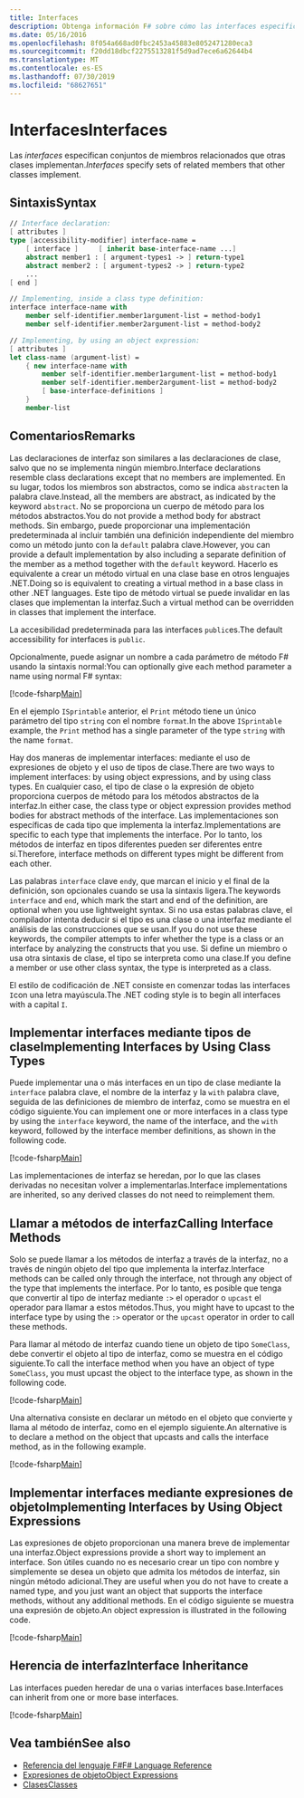 ```yaml
---
title: Interfaces
description: Obtenga información F# sobre cómo las interfaces especifican conjuntos de miembros relacionados que otras clases implementan.
ms.date: 05/16/2016
ms.openlocfilehash: 8f054a668ad0fbc2453a45883e8052471280eca3
ms.sourcegitcommit: f20dd18dbcf2275513281f5d9ad7ece6a62644b4
ms.translationtype: MT
ms.contentlocale: es-ES
ms.lasthandoff: 07/30/2019
ms.locfileid: "68627651"
---
```

# <a name="interfaces"></a><span data-ttu-id="d5df5-103">Interfaces</span><span class="sxs-lookup"><span data-stu-id="d5df5-103">Interfaces</span></span>

<span data-ttu-id="d5df5-104">Las *interfaces* especifican conjuntos de miembros relacionados que otras clases implementan.</span><span class="sxs-lookup"><span data-stu-id="d5df5-104">*Interfaces* specify sets of related members that other classes implement.</span></span>

## <a name="syntax"></a><span data-ttu-id="d5df5-105">Sintaxis</span><span class="sxs-lookup"><span data-stu-id="d5df5-105">Syntax</span></span>

```fsharp
// Interface declaration:
[ attributes ]
type [accessibility-modifier] interface-name =
    [ interface ]     [ inherit base-interface-name ...]
    abstract member1 : [ argument-types1 -> ] return-type1
    abstract member2 : [ argument-types2 -> ] return-type2
    ...
[ end ]

// Implementing, inside a class type definition:
interface interface-name with
    member self-identifier.member1argument-list = method-body1
    member self-identifier.member2argument-list = method-body2

// Implementing, by using an object expression:
[ attributes ]
let class-name (argument-list) =
    { new interface-name with
        member self-identifier.member1argument-list = method-body1
        member self-identifier.member2argument-list = method-body2
        [ base-interface-definitions ]
    }
    member-list
```

## <a name="remarks"></a><span data-ttu-id="d5df5-106">Comentarios</span><span class="sxs-lookup"><span data-stu-id="d5df5-106">Remarks</span></span>

<span data-ttu-id="d5df5-107">Las declaraciones de interfaz son similares a las declaraciones de clase, salvo que no se implementa ningún miembro.</span><span class="sxs-lookup"><span data-stu-id="d5df5-107">Interface declarations resemble class declarations except that no members are implemented.</span></span> <span data-ttu-id="d5df5-108">En su lugar, todos los miembros son abstractos, como se indica `abstract`en la palabra clave.</span><span class="sxs-lookup"><span data-stu-id="d5df5-108">Instead, all the members are abstract, as indicated by the keyword `abstract`.</span></span> <span data-ttu-id="d5df5-109">No se proporciona un cuerpo de método para los métodos abstractos.</span><span class="sxs-lookup"><span data-stu-id="d5df5-109">You do not provide a method body for abstract methods.</span></span> <span data-ttu-id="d5df5-110">Sin embargo, puede proporcionar una implementación predeterminada al incluir también una definición independiente del miembro como un método junto con la `default` palabra clave.</span><span class="sxs-lookup"><span data-stu-id="d5df5-110">However, you can provide a default implementation by also including a separate definition of the member as a method together with the `default` keyword.</span></span> <span data-ttu-id="d5df5-111">Hacerlo es equivalente a crear un método virtual en una clase base en otros lenguajes .NET.</span><span class="sxs-lookup"><span data-stu-id="d5df5-111">Doing so is equivalent to creating a virtual method in a base class in other .NET languages.</span></span> <span data-ttu-id="d5df5-112">Este tipo de método virtual se puede invalidar en las clases que implementan la interfaz.</span><span class="sxs-lookup"><span data-stu-id="d5df5-112">Such a virtual method can be overridden in classes that implement the interface.</span></span>

<span data-ttu-id="d5df5-113">La accesibilidad predeterminada para las interfaces `public`es.</span><span class="sxs-lookup"><span data-stu-id="d5df5-113">The default accessibility for interfaces is `public`.</span></span>

<span data-ttu-id="d5df5-114">Opcionalmente, puede asignar un nombre a cada parámetro de método F# usando la sintaxis normal:</span><span class="sxs-lookup"><span data-stu-id="d5df5-114">You can optionally give each method parameter a name using normal F# syntax:</span></span>

[!code-fsharp[Main](~/samples/snippets/fsharp/lang-ref-1/snippet24032.fs)]

<span data-ttu-id="d5df5-115">En el ejemplo `ISprintable` anterior, el `Print` método tiene un único parámetro del tipo `string` con el nombre `format`.</span><span class="sxs-lookup"><span data-stu-id="d5df5-115">In the above `ISprintable` example, the `Print` method has a single parameter of the type `string` with the name `format`.</span></span>

<span data-ttu-id="d5df5-116">Hay dos maneras de implementar interfaces: mediante el uso de expresiones de objeto y el uso de tipos de clase.</span><span class="sxs-lookup"><span data-stu-id="d5df5-116">There are two ways to implement interfaces: by using object expressions, and by using class types.</span></span> <span data-ttu-id="d5df5-117">En cualquier caso, el tipo de clase o la expresión de objeto proporciona cuerpos de método para los métodos abstractos de la interfaz.</span><span class="sxs-lookup"><span data-stu-id="d5df5-117">In either case, the class type or object expression provides method bodies for abstract methods of the interface.</span></span> <span data-ttu-id="d5df5-118">Las implementaciones son específicas de cada tipo que implementa la interfaz.</span><span class="sxs-lookup"><span data-stu-id="d5df5-118">Implementations are specific to each type that implements the interface.</span></span> <span data-ttu-id="d5df5-119">Por lo tanto, los métodos de interfaz en tipos diferentes pueden ser diferentes entre sí.</span><span class="sxs-lookup"><span data-stu-id="d5df5-119">Therefore, interface methods on different types might be different from each other.</span></span>

<span data-ttu-id="d5df5-120">Las palabras `interface` clave `end`y, que marcan el inicio y el final de la definición, son opcionales cuando se usa la sintaxis ligera.</span><span class="sxs-lookup"><span data-stu-id="d5df5-120">The keywords `interface` and `end`, which mark the start and end of the definition, are optional when you use lightweight syntax.</span></span> <span data-ttu-id="d5df5-121">Si no usa estas palabras clave, el compilador intenta deducir si el tipo es una clase o una interfaz mediante el análisis de las construcciones que se usan.</span><span class="sxs-lookup"><span data-stu-id="d5df5-121">If you do not use these keywords, the compiler attempts to infer whether the type is a class or an interface by analyzing the constructs that you use.</span></span> <span data-ttu-id="d5df5-122">Si define un miembro o usa otra sintaxis de clase, el tipo se interpreta como una clase.</span><span class="sxs-lookup"><span data-stu-id="d5df5-122">If you define a member or use other class syntax, the type is interpreted as a class.</span></span>

<span data-ttu-id="d5df5-123">El estilo de codificación de .NET consiste en comenzar todas las interfaces `I`con una letra mayúscula.</span><span class="sxs-lookup"><span data-stu-id="d5df5-123">The .NET coding style is to begin all interfaces with a capital `I`.</span></span>

## <a name="implementing-interfaces-by-using-class-types"></a><span data-ttu-id="d5df5-124">Implementar interfaces mediante tipos de clase</span><span class="sxs-lookup"><span data-stu-id="d5df5-124">Implementing Interfaces by Using Class Types</span></span>

<span data-ttu-id="d5df5-125">Puede implementar una o más interfaces en un tipo de clase mediante la `interface` palabra clave, el nombre de la interfaz y la `with` palabra clave, seguida de las definiciones de miembro de interfaz, como se muestra en el código siguiente.</span><span class="sxs-lookup"><span data-stu-id="d5df5-125">You can implement one or more interfaces in a class type by using the `interface` keyword, the name of the interface, and the `with` keyword, followed by the interface member definitions, as shown in the following code.</span></span>

[!code-fsharp[Main](~/samples/snippets/fsharp/lang-ref-1/snippet2801.fs)]

<span data-ttu-id="d5df5-126">Las implementaciones de interfaz se heredan, por lo que las clases derivadas no necesitan volver a implementarlas.</span><span class="sxs-lookup"><span data-stu-id="d5df5-126">Interface implementations are inherited, so any derived classes do not need to reimplement them.</span></span>

## <a name="calling-interface-methods"></a><span data-ttu-id="d5df5-127">Llamar a métodos de interfaz</span><span class="sxs-lookup"><span data-stu-id="d5df5-127">Calling Interface Methods</span></span>

<span data-ttu-id="d5df5-128">Solo se puede llamar a los métodos de interfaz a través de la interfaz, no a través de ningún objeto del tipo que implementa la interfaz.</span><span class="sxs-lookup"><span data-stu-id="d5df5-128">Interface methods can be called only through the interface, not through any object of the type that implements the interface.</span></span> <span data-ttu-id="d5df5-129">Por lo tanto, es posible que tenga que convertir al tipo de interfaz mediante `:>` el operador o `upcast` el operador para llamar a estos métodos.</span><span class="sxs-lookup"><span data-stu-id="d5df5-129">Thus, you might have to upcast to the interface type by using the `:>` operator or the `upcast` operator in order to call these methods.</span></span>

<span data-ttu-id="d5df5-130">Para llamar al método de interfaz cuando tiene un objeto de tipo `SomeClass`, debe convertir el objeto al tipo de interfaz, como se muestra en el código siguiente.</span><span class="sxs-lookup"><span data-stu-id="d5df5-130">To call the interface method when you have an object of type `SomeClass`, you must upcast the object to the interface type, as shown in the following code.</span></span>

[!code-fsharp[Main](~/samples/snippets/fsharp/lang-ref-1/snippet2802.fs)]

<span data-ttu-id="d5df5-131">Una alternativa consiste en declarar un método en el objeto que convierte y llama al método de interfaz, como en el ejemplo siguiente.</span><span class="sxs-lookup"><span data-stu-id="d5df5-131">An alternative is to declare a method on the object that upcasts and calls the interface method, as in the following example.</span></span>

[!code-fsharp[Main](~/samples/snippets/fsharp/lang-ref-1/snippet2803.fs)]

## <a name="implementing-interfaces-by-using-object-expressions"></a><span data-ttu-id="d5df5-132">Implementar interfaces mediante expresiones de objeto</span><span class="sxs-lookup"><span data-stu-id="d5df5-132">Implementing Interfaces by Using Object Expressions</span></span>

<span data-ttu-id="d5df5-133">Las expresiones de objeto proporcionan una manera breve de implementar una interfaz.</span><span class="sxs-lookup"><span data-stu-id="d5df5-133">Object expressions provide a short way to implement an interface.</span></span> <span data-ttu-id="d5df5-134">Son útiles cuando no es necesario crear un tipo con nombre y simplemente se desea un objeto que admita los métodos de interfaz, sin ningún método adicional.</span><span class="sxs-lookup"><span data-stu-id="d5df5-134">They are useful when you do not have to create a named type, and you just want an object that supports the interface methods, without any additional methods.</span></span> <span data-ttu-id="d5df5-135">En el código siguiente se muestra una expresión de objeto.</span><span class="sxs-lookup"><span data-stu-id="d5df5-135">An object expression is illustrated in the following code.</span></span>

[!code-fsharp[Main](~/samples/snippets/fsharp/lang-ref-1/snippet2804.fs)]

## <a name="interface-inheritance"></a><span data-ttu-id="d5df5-136">Herencia de interfaz</span><span class="sxs-lookup"><span data-stu-id="d5df5-136">Interface Inheritance</span></span>

<span data-ttu-id="d5df5-137">Las interfaces pueden heredar de una o varias interfaces base.</span><span class="sxs-lookup"><span data-stu-id="d5df5-137">Interfaces can inherit from one or more base interfaces.</span></span>

[!code-fsharp[Main](~/samples/snippets/fsharp/lang-ref-1/snippet2805.fs)]

## <a name="see-also"></a><span data-ttu-id="d5df5-138">Vea también</span><span class="sxs-lookup"><span data-stu-id="d5df5-138">See also</span></span>

- [<span data-ttu-id="d5df5-139">Referencia del lenguaje F#</span><span class="sxs-lookup"><span data-stu-id="d5df5-139">F# Language Reference</span></span>](index.md)
- [<span data-ttu-id="d5df5-140">Expresiones de objeto</span><span class="sxs-lookup"><span data-stu-id="d5df5-140">Object Expressions</span></span>](object-expressions.md)
- [<span data-ttu-id="d5df5-141">Clases</span><span class="sxs-lookup"><span data-stu-id="d5df5-141">Classes</span></span>](classes.md)
